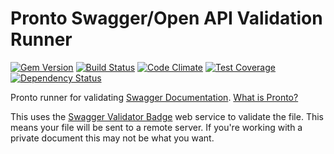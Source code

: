 # Pronto Swagger/Open API Validation Runner

[![Gem Version](https://badge.fury.io/rb/pronto-swagger.svg)](http://badge.fury.io/rb/pronto-swagger)
[![Build Status](https://travis-ci.org/drewish/pronto-swagger.svg?branch=master)](https://travis-ci.org/drewish/pronto-swagger)
[![Code Climate](https://codeclimate.com/github/drewish/pronto-swagger/badges/gpa.svg)](https://codeclimate.com/github/drewish/pronto-swagger)
[![Test Coverage](https://codeclimate.com/github/drewish/pronto-swagger/badges/coverage.svg)](https://codeclimate.com/github/drewish/pronto-swagger/coverage)
[![Dependency Status](https://gemnasium.com/badges/github.com/drewish/pronto-swagger.svg)](https://gemnasium.com/github.com/drewish/pronto-swagger)

Pronto runner for validating [Swagger Documentation](https://swagger.io). [What is Pronto?](https://github.com/prontolabs/pronto)

This uses the [Swagger Validator Badge](https://github.com/swagger-api/validator-badge) web service to validate the file. This means your file will be sent to a remote server. If you're working with a private document this may not be what you want.
